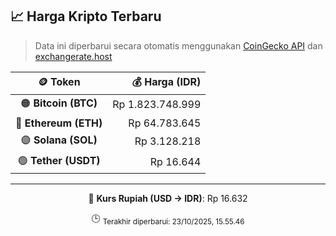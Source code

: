 

<!-- HARGA_KRIPTO -->
## 📈 Harga Kripto Terbaru

> Data ini diperbarui secara otomatis menggunakan [CoinGecko API](https://www.coingecko.com/) dan [exchangerate.host](https://exchangerate.host/)

<div align="center">

| 🪙 Token | 💰 Harga (IDR) |
|:------:|---------------:|
| 🟠 **Bitcoin (BTC)**   | Rp 1.823.748.999 |
| 🔵 **Ethereum (ETH)**  | Rp 64.783.645 |
| 🟣 **Solana (SOL)**    | Rp 3.128.218 |
| 🟢 **Tether (USDT)**   | Rp 16.644 |

---

💱 **Kurs Rupiah (USD → IDR)**: Rp 16.632

🕒 <sub>Terakhir diperbarui: 23/10/2025, 15.55.46</sub>

</div>
<!-- /HARGA_KRIPTO -->